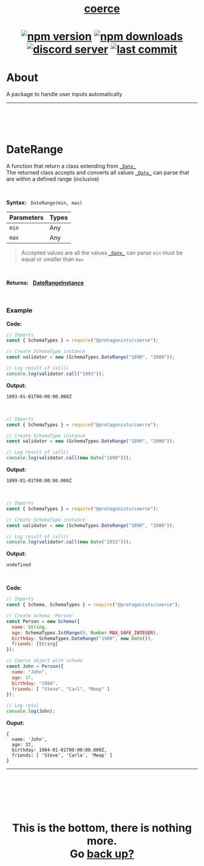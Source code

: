 <div id="top" align="center">

<h1><a href="https://github.com/ThePywon/coerce">coerce</a><h1>

[![npm version](https://img.shields.io/npm/v/@protagonists/coerce)](https://github.com/ThePywon/coerce)
[![npm downloads](https://img.shields.io/npm/dt/@protagonists/coerce)](https://github.com/ThePywon/coerce)
[![discord server](https://img.shields.io/discord/937758194736955443?logo=discord&logoColor=white)](https://discord.gg/cwhj3EgqGP)
[![last commit](https://img.shields.io/github/last-commit/ThePywon/coerce)](https://github.com/ThePywon/coerce)

</div>


# About

A package to handle user inputs automatically

---

<br/><br/><br/>



# DateRange

A function that return a class extending from [`_Date_`](https://github.com/ThePywon/coerce/blob/main/documentation/SchemaTypes/Date.md)  
The returned class accepts and converts all values [`_Date_`](https://github.com/ThePywon/coerce/blob/main/documentation/SchemaTypes/Date.md) can parse that are within a defined range (inclusive)

<br/>

**Syntax:** &nbsp; `DateRange(min, max)`

|**Parameters**|**Types**|
|-|-|
|`min`|Any|
|`max`|Any|

> Accepted values are all the values [`_Date_`](https://github.com/ThePywon/coerce/blob/main/documentation/SchemaTypes/Date.md) can parse
> `min` must be equal or smaller than `max`

<br/>

**Returns:** &nbsp; [**DateRangeInstance**](https://github.com/ThePywon/coerce/blob/main/documentation/SchemaTypes/DateRangeInstance.md)

<br/>

### **Example**

**Code:**

```js
// Imports
const { SchemaTypes } = require("@protagonists/coerce");

// Create SchemaType instance
const validator = new (SchemaTypes.DateRange("1890", "2000"));

// Log result of call()
console.log(validator.call("1893"));
```

**Output:**

```
1893-01-01T00:00:00.000Z
```

<br/>

```js
// Imports
const { SchemaTypes } = require("@protagonists/coerce");

// Create SchemaType instance
const validator = new (SchemaTypes.DateRange("1890", "2000"));

// Log result of call()
console.log(validator.call(new Date("1899")));
```

**Output:**

```
1899-01-01T00:00:00.000Z
```

<br/>

```js
// Imports
const { SchemaTypes } = require("@protagonists/coerce");

// Create SchemaType instance
const validator = new (SchemaTypes.DateRange("1890", "2000"));

// Log result of call()
console.log(validator.call(new Date("2015")));
```

**Output:**

```
undefined
```

<br/>

**Code:**

```js
// Imports
const { Schema, SchemaTypes } = require("@protagonists/coerce");

// Create schema 'Person'
const Person = new Schema({
  name: String,
  age: SchemaTypes.IntRange(0, Number.MAX_SAFE_INTEGER),
  birthday: SchemaTypes.DateRange("1900", new Date()),
  friends: [String]
});

// Coerce object with schema
const John = Person({
  name: "John",
  age: 37,
  birthday: "1984",
  friends: [ "Steve", "Carl", "Meep" ]
});

// Log resul
console.log(John);
```

**Ouput:**

```
{
  name: 'John',
  age: 37,
  birthday: 1984-01-01T00:00:00.000Z,
  friends: [ 'Steve', 'Carla', 'Meep' ]
}
```

---

<br/><br/><br/><br/><br/>

<h1 align="center">This is the bottom, there is nothing more.<br/>
Go <a href="#top">back up?</a></h1>
